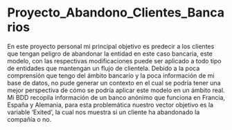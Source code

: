 # Proyecto_Abandono_Clientes_Bancarios
En este proyecto personal mi principal objetivo es predecir a los clientes que tengan peligro de abandonar la entidad en este caso bancaria, este modelo, con las respectivas modificaciones puede ser aplicado a todo tipo de entidades que mantengan un flujo de clientela.
Debido a la poca comprensión que tengo del ámbito bancario y la poca información de mi base de datos, no pude generar un contexto en el cual se podría tener una mejor perspectiva de cómo se podría aplicar este modelo en un ámbito real.
Mi BDD recopila información de un banco anónimo que funciona en Francia, España y Alemania, para esta problemática nuestro vector objetivo es la variable ‘Exited’, la cual nos muestra si un cliente ha abandonado la compañía o no.
